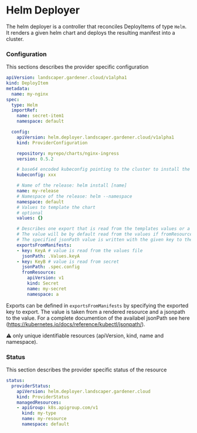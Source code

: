 # Helm Deployer

The helm deployer is a controller that reconciles DeployItems of type `Helm`.
It renders a given helm chart and deploys the resulting manifest into a cluster.

### Configuration
This sections describes the provider specific configuration
```yaml
apiVersion: landscaper.gardener.cloud/v1alpha1
kind: DeployItem
metadata:
  name: my-nginx
spec:
  type: Helm
  importRef:
    name: secret-item1
    namespace: default

  config:
    apiVersion: helm.deployer.landscaper.gardener.cloud/v1alpha1
    kind: ProviderConfiguration

    repository: myrepo/charts/nginx-ingress
    version: 0.5.2

    # base64 encoded kubeconfig pointing to the cluster to install the chart
    kubeconfig: xxx

    # Name of the release: helm install [name]
    name: my-release
    # Namespace of the release: helm --namespace
    namespace: default
    # Values to template the chart
    # optional
    values: {}

    # Describes one export that is read from the templates values or a templated resource.
    # The value will be by default read from the values if fromResource is not specified.
    # The specified jsonPath value is written with the given key to the exported configuration.
    exportsFromManifests:
    - key: KeyA # value is read from the values file
      jsonPath: .Values.keyA
    - key: KeyB # value is read from secret
      jsonPath: .spec.config
      fromResource:
        apiVersion: v1
        kind: Secret
        name: my-secret
        namespace: a
```

Exports can be defined in `exportsFromManifests` by specifying the exported key to export.
The value is taken from a rendered resource and a jsonpath to the value.
For a complete documention of the availabel jsonPath see here (https://kubernetes.io/docs/reference/kubectl/jsonpath/).

:warning: only unique identifiable resources (apiVersion, kind, name and namespace).


### Status
This section describes the provider specific status of the resource
```yaml
status:
  providerStatus:
    apiVersion: helm.deployer.landscaper.gardener.cloud
    kind: ProviderStatus
    managedResources:
    - apiGroup: k8s.apigroup.com/v1
      kind: my-type
      name: my-resource
      namespace: default
```